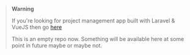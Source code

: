 > **Warning**
>
> If you're looking for project management app built with Laravel & VueJS then go [here](https://github.com/Hasnayeen/goodwork)
>
> This is an empty repo now. Something will be available here at some point in future maybe or maybe not.
